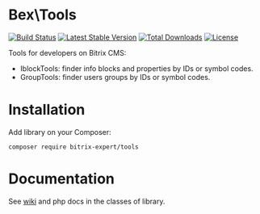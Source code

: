 # Bex\Tools

[![Build Status](https://travis-ci.org/bitrix-expert/tools.svg)](https://travis-ci.org/bitrix-expert/tools)
[![Latest Stable Version](https://poser.pugx.org/bitrix-expert/tools/v/stable)](https://packagist.org/packages/bitrix-expert/tools) 
[![Total Downloads](https://poser.pugx.org/bitrix-expert/tools/downloads)](https://packagist.org/packages/bitrix-expert/tools) 
[![License](https://poser.pugx.org/bitrix-expert/tools/license)](https://packagist.org/packages/bitrix-expert/tools)

Tools for developers on Bitrix CMS:

* IblockTools: finder info blocks and properties by IDs or symbol codes.
* GroupTools: finder users groups by IDs or symbol codes.

# Installation

Add library on your Composer:

```
composer require bitrix-expert/tools
```

# Documentation

See [wiki](https://github.com/bitrix-expert/tools/wiki) and php docs in the classes of library.